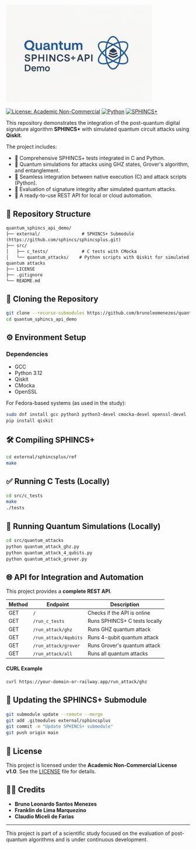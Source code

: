 <p align="left">
  <a href="https://github.com/brunoleomenezes/quantum_sphincs_api_demo">
    <img src="assets/logo.png" alt="Quantum SPHINCS+ API Demo logo" width="400"/>
  </a>
</p>

[![License: Academic Non-Commercial](https://img.shields.io/badge/license-Academic%20Non--Commercial-blue)](LICENSE)
[![Python](https://img.shields.io/badge/Python-3.12-blue.svg)](https://www.python.org/)
[![SPHINCS+](https://img.shields.io/badge/SPHINCS%2B-integrated-brightgreen)](https://github.com/sphincs/sphincsplus)

This repository demonstrates the integration of the post-quantum digital signature algorithm **SPHINCS+** with simulated quantum circuit attacks using **Qiskit**.

The project includes:

- 📌 Comprehensive SPHINCS+ tests integrated in C and Python.
- 📌 Quantum simulations for attacks using GHZ states, Grover's algorithm, and entanglement.
- 📌 Seamless integration between native execution (C) and attack scripts (Python).
- 📌 Evaluation of signature integrity after simulated quantum attacks.
- 📌 A ready-to-use REST API for local or cloud automation.

## 📁 Repository Structure

```
quantum_sphincs_api_demo/
├── external/                # SPHINCS+ Submodule (https://github.com/sphincs/sphincsplus.git)
├── src/
│   ├── c_tests/             # C tests with CMocka
│   └── quantum_attacks/    # Python scripts with Qiskit for simulated quantum attacks
├── LICENSE
├── .gitignore
└── README.md
```

## 🚀 Cloning the Repository

```bash
git clone --recurse-submodules https://github.com/brunoleomenezes/quantum_sphincs_api_demo.git
cd quantum_sphincs_api_demo
```

## ⚙️ Environment Setup

### Dependencies

- GCC
- Python 3.12
- Qiskit
- CMocka
- OpenSSL

For Fedora-based systems (as used in the study):

```bash
sudo dnf install gcc python3 python3-devel cmocka-devel openssl-devel
pip install qiskit
```

## 🛠️ Compiling SPHINCS+

```bash
cd external/sphincsplus/ref
make
```

## ✅ Running C Tests (Locally)

```bash
cd src/c_tests
make
./tests
```

## 🧪 Running Quantum Simulations (Locally)

```bash
cd src/quantum_attacks
python quantum_attack_ghz.py
python quantum_attack_4_qubits.py
python quantum_attack_grover.py
```

## 🌐 API for Integration and Automation

This project provides a **complete REST API**.

| Method | Endpoint | Description |
|--------|----------|-------------|
| GET | `/` | Checks if the API is online |
| GET | `/run_c_tests` | Runs SPHINCS+ C tests locally |
| GET | `/run_attack/ghz` | Runs GHZ quantum attack |
| GET | `/run_attack/4qubits` | Runs 4-qubit quantum attack |
| GET | `/run_attack/grover` | Runs Grover's quantum attack |
| GET | `/run_attack/all` | Runs all quantum attacks |

#### CURL Example

```bash
curl https://your-domain-or-railway.app/run_attack/ghz
```

## 🔄 Updating the SPHINCS+ Submodule

```bash
git submodule update --remote --merge
git add .gitmodules external/sphincsplus
git commit -m "Update SPHINCS+ submodule"
git push origin main
```

## 📜 License

This project is licensed under the **Academic Non-Commercial License v1.0**. See the [LICENSE](LICENSE) file for details.

## 👨‍💻 Credits

- **Bruno Leonardo Santos Menezes**
- **Franklin de Lima Marquezino**
- **Claudio Miceli de Farias**

---

This project is part of a scientific study focused on the evaluation of post-quantum algorithms and is under continuous development.
